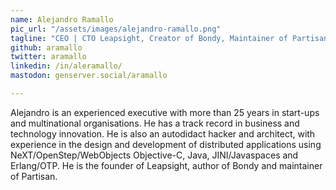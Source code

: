 ```yaml
---
name: Alejandro Ramallo
pic_url: "/assets/images/alejandro-ramallo.png"
tagline: "CEO | CTO Leapsight, Creator of Bondy, Maintainer of Partisan"
github: aramallo
twitter: aramallo
linkedin: /in/aleramallo/
mastodon: genserver.social/aramallo

---
```

Alejandro is an experienced executive with more than 25 years in start-ups and multinational organisations. He has a track record in business and  technology innovation. He is also an autodidact hacker and architect, with experience in the design and development of distributed applications using NeXT/OpenStep/WebObjects Objective-C, Java, JINI/Javaspaces and Erlang/OTP. He is the founder of Leapsight, author of Bondy and maintainer of Partisan.
